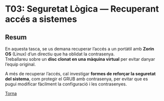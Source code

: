 # T03: Seguretat Lògica — Recuperant accés a sistemes

## Resum
En aquesta tasca, se us demana recuperar l’accés a un portàtil amb **Zorin OS** (Linux) d’un directiu que ha oblidat la contrasenya.  
Treballareu sobre un **disc clonat en una màquina virtual** per evitar danyar l’equip original.  

A més de recuperar l’accés, cal investigar **formes de reforçar la seguretat del sistema**, com protegir el GRUB amb contrasenya, per evitar que es pugui modificar fàcilment la configuració i les contrasenyes.

[Torna](../)
